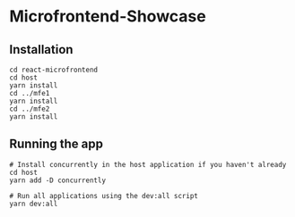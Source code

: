 # Microfrontend-Showcase

## Installation

```shell
cd react-microfrontend
cd host
yarn install
cd ../mfe1
yarn install
cd ../mfe2
yarn install
```

## Running the app

```shell
# Install concurrently in the host application if you haven't already
cd host
yarn add -D concurrently

# Run all applications using the dev:all script
yarn dev:all
```